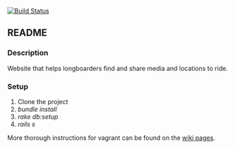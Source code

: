 [![Build Status](https://travis-ci.com/andyklimczak/bombhills.svg?token=Hk7aGaxbxnnHFYhzvcJG&branch=master)](https://travis-ci.com/andyklimczak/bombhills)

## README

### Description

Website that helps longboarders find and share media and locations to ride.

### Setup
1. Clone the project
2. _bundle install_
3. _rake db:setup_
4. _rails s_

More thorough instructions for vagrant can be found on the [wiki pages](https://github.com/andyklimczak/bomb-hills/wiki/Vagrant).
